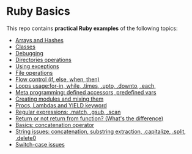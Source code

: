 # Ruby Basics

This repo contains **practical Ruby examples** of the following topics:

- <a href="./ArraysAndHashes.rb">Arrays and Hashes</a>
- <a href="./Classes.rb">Classes</a>
- <a href="./DebuggingObject.rb">Debugging</a>
- <a href="./Directories.rb">Directories operations</a>
- <a href="./Exceptions.rb">Using exceptions</a>
- <a href="./Files.rb">File operations</a>
- <a href="./If-Else-When-Then.rb">Flow control (if, else, when, then)</a>
- <a href="./Loops.rb">Loops usage:for-in, while, .times, .upto, .downto, .each, </a>
- <a href="./MetaProgramming.rb">Meta programming: defined accessors, predefined vars</a>
- <a href="./ModuleMixins.rb">Creating modules and mixing them</a>
- <a href="./ProcsLambdaYield.rb">Procs, Lambdas and YIELD keyword</a>
- <a href="./RegularExpressions.rb">Regular expressions: .match, .gsub, .scan</a>
- <a href="./ReturnOrNotReturn.rb">Return or not return from function? (What's the difference)</a>
- <a href="./RubyBasics.rb">Basics: concatenation operator</a>
- <a href="./Strings.rb">String issues: concatenation, substring extraction, .capitalize, .split, .delete0</a>
- <a href="./SwitchCase.rb">Switch-case issues</a>
